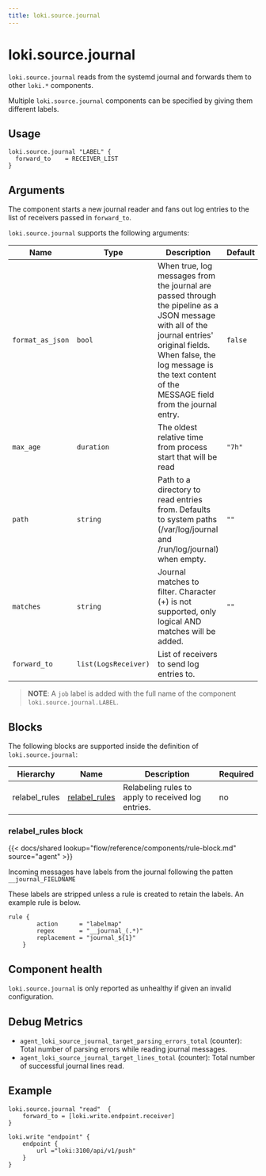 ```yaml
---
title: loki.source.journal
---
```


# loki.source.journal

`loki.source.journal` reads from the systemd journal and forwards them to other
`loki.*` components. 

Multiple `loki.source.journal` components can be specified by giving them
different labels.

## Usage

```river
loki.source.journal "LABEL" {
  forward_to    = RECEIVER_LIST
}
```

## Arguments
The component starts a new journal reader and fans out
log entries to the list of receivers passed in `forward_to`.

`loki.source.journal` supports the following arguments:

Name         | Type   | Description                                                                                                                                                                                                                                | Default | Required
------------ |--------|--------------------------------------------------------------------------------------------------------------------------------------------------------------------------------------------------------------------------------------------|---------| --------
`format_as_json`    | `bool` | When true, log messages from the journal are passed through the pipeline as a JSON message with all of the journal entries' original  fields. When false, the log message is the text content of the MESSAGE field from the journal entry. | `false` | no
`max_age`    | `duration` | The oldest relative time from process start that will be read                                                                                                                                                                              | `"7h"` | no
`path` | `string` | Path to a directory to read entries from. Defaults to system paths (/var/log/journal and /run/log/journal) when empty.                                                                                                                     | `""` | no
`matches` | `string` | Journal matches to filter. Character (+) is not supported, only logical AND matches will be added. | `""` | no
`forward_to` | `list(LogsReceiver)` | List of receivers to send log entries to.                                                                                                                                                                                                  | | yes

> **NOTE**:  A `job` label is added with the full name of the component `loki.source.journal.LABEL`. 

## Blocks

The following blocks are supported inside the definition of `loki.source.journal`:

Hierarchy | Name | Description | Required
--------- | ---- | ----------- | --------
relabel_rules | [relabel_rules][] | Relabeling rules to apply to received log entries. | no

[relabel_rules]: #relabel_rules

### relabel_rules block

{{< docs/shared lookup="flow/reference/components/rule-block.md" source="agent" >}}

Incoming messages have labels from the journal following the patten `__journal_FIELDNAME`

These labels are stripped unless a rule is created to retain the labels. An example rule is 
below.

```river
rule {
		action      = "labelmap"
		regex       = "__journal_(.*)"
		replacement = "journal_${1}"
	}
```


## Component health

`loki.source.journal` is only reported as unhealthy if given an invalid
configuration.

## Debug Metrics

* `agent_loki_source_journal_target_parsing_errors_total` (counter): Total number of parsing errors while reading journal messages.
* `agent_loki_source_journal_target_lines_total` (counter): Total number of successful journal lines read.

## Example

```river
loki.source.journal "read"  {
    forward_to = [loki.write.endpoint.receiver]
}

loki.write "endpoint" {
    endpoint {
        url ="loki:3100/api/v1/push"
    }  
}
```
